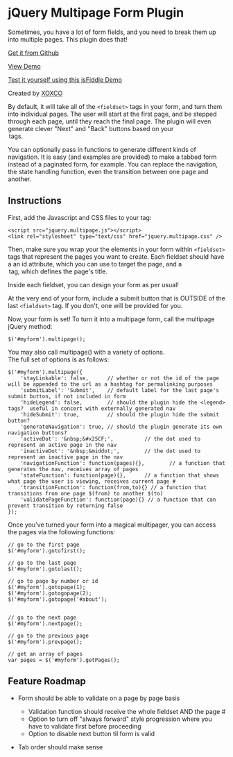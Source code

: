 # jQuery Multipage Form Plugin

Sometimes, you have a lot of form fields, and you need
to break them up into multiple pages.  This plugin does that!

[Get it from Github](https://github.com/xoxco/jQuery-multipage-form)

[View Demo](http://xoxco.com/projects/code/multipage/)

[Test it yourself using this jsFiddle Demo](http://jsfiddle.net/eJKQn/)

Created by [XOXCO](http://xoxco.com)


By default, it will take all of the `<fieldset>` tags in your form,
and turn them into individual pages.  The user will start at
the first page, and be stepped through each page, until they
reach the final page.  The plugin will even generate clever 
"Next" and "Back" buttons based on your <legend> tags.

You can optionally pass in functions to generate different kinds
of navigation.  It is easy (and examples are provided) to make
a tabbed form instead of a paginated form, for example.  You can
replace the navigation, the state handling function, even the
transition between one page and another.

## Instructions

First, add the Javascript and CSS files to your <head> tag:

	<script src="jquery.multipage.js"></script>
	<link rel="stylesheet" type="text/css" href="jquery.multipage.css" />

Then, make sure you wrap your the elements in your form within `<fieldset>` tags
that represent the pages you want to create.  Each fieldset should have a
an id attribute, which you can use to target the page, and a <legend> tag,
which defines the page's title.

Inside each fieldset, you can design your form as per usual!

At the very end of your form, include a submit button that is OUTSIDE
of the last `<fieldset>` tag.  If you don't, one will be provided for you.


Now, your form is set!  To turn it into a multipage form, call the multipage 
jQuery method:

	$('#myform').multipage();

You may also call multipage() with a variety of options.  
The full set of options is as follows:

	$('#myform').multipage({
		'stayLinkable': false, 		// whether or not the id of the page will be appended to the url as a hashtag for permalinking purposes
		'submitLabel': 'Submit',	// default label for the last page's submit button, if not included in form
		'hideLegend': false, 		// should the plugin hide the <legend> tags?  useful in concert with externally generated nav
		'hideSubmit': true, 		// should the plugin hide the submit button?
		'generateNavigation': true,	// should the plugin generate its own navigation buttons?
		'activeDot': '&nbsp;&#x25CF;',			// the dot used to represent an active page in the nav
		'inactiveDot': '&nbsp;&middot;',		// the dot used to represent an inactive page in the nav
		'navigationFunction': function(pages){},		// a function that generates the nav, receives array of pages
		'stateFunction': function(page){},		// a function that shows what page the user is viewing, receives current page #
		'transitionFunction': function(from,to){} // a function that transitions from one page $(from) to another $(to)
		'validatePageFunction': function(page){} // a function that can prevent transition by returning false
	});


Once you've turned your form into a magical multipager, you can 
access the pages via the following functions:

	// go to the first page
	$('#myform').gotofirst();

	// go to the last page
	$('#myform').gotolast();

	// go to page by number or id
	$('#myform').gotopage(1);
	$('#myform').gotogopage(2);
	$('#myform').gotopage('#about');


	// go to the next page
	$('#myform').nextpage();

	// go to the previous page
	$('#myform').prevpage();

	// get an array of pages
	var pages = $('#myform').getPages();


## Feature Roadmap

* Form should be able to validate on a page by page basis
	* Validation function should receive the whole fieldset AND the page #
	* Option to turn off "always forward" style progression where you have to validate first before proceeding	
	* Option to disable next button til form is valid
	
* Tab order should make sense
